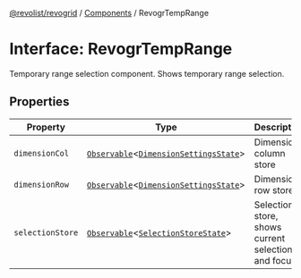 [@revolist/revogrid](README.md) / [Components](Namespace.Components.md) / RevogrTempRange

# Interface: RevogrTempRange

Temporary range selection component. Shows temporary range selection.

## Properties

| Property | Type | Description | Defined in |
| ------ | ------ | ------ | ------ |
| `dimensionCol` | [`Observable`](TypeAlias.Observable.md)\<[`DimensionSettingsState`](Interface.DimensionSettingsState.md)\> | Dimension column store | [src/components.d.ts:666](https://github.com/revolist/revogrid/blob/2ea7abe619348281bd56e0a8ea657ffef9c19154/src/components.d.ts#L666) |
| `dimensionRow` | [`Observable`](TypeAlias.Observable.md)\<[`DimensionSettingsState`](Interface.DimensionSettingsState.md)\> | Dimension row store | [src/components.d.ts:670](https://github.com/revolist/revogrid/blob/2ea7abe619348281bd56e0a8ea657ffef9c19154/src/components.d.ts#L670) |
| `selectionStore` | [`Observable`](TypeAlias.Observable.md)\<[`SelectionStoreState`](TypeAlias.SelectionStoreState.md)\> | Selection store, shows current selection and focus | [src/components.d.ts:674](https://github.com/revolist/revogrid/blob/2ea7abe619348281bd56e0a8ea657ffef9c19154/src/components.d.ts#L674) |
